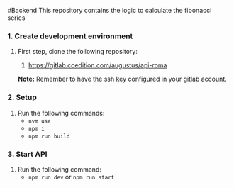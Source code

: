 #Backend
This repository contains the logic to calculate the fibonacci series

### 1. Create development environment
1. First step, clone the following repository:

    1. https://gitlab.coedition.com/augustus/api-roma

    **Note:** Remember to have the ssh key configured in your gitlab account.

### 2. Setup
1. Run the following commands:
	* `nvm use`
    * `npm i`
    * `npm run build`
### 3. Start API
1. Run the following command:
	* `npm run dev` or `npm run start`
